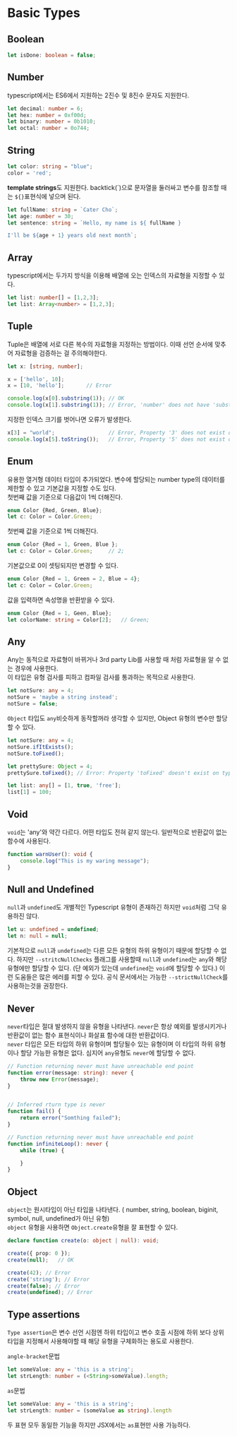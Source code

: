# Basic Types

## Boolean
```ts
let isDone: boolean = false;
```


## Number
typescript에서는 ES6에서 지원하는 2진수 및 8진수 문자도 지원한다.
```ts
let decimal: number = 6;
let hex: number = 0xf00d;
let binary: number = 0b1010;
let octal: number = 0o744;
```

## String
```ts
let color: string = "blue";
color = 'red';
```

**template strings**도 지원한다. backtick(\`)으로 문자열을 둘러싸고 변수를 참조할 때는 `${}`표현식에 넣으며 된다.
```ts
let fullName: string = `Cater Cho`;
let age: number = 30;
let sentence: string = `Hello, my name is ${ fullName }

I'll be ${age + 1} years old next month`;
```


## Array
typescript에서는 두가지 방식을 이용해 배열에 오는 인덱스의 자료형을 지정할 수 있다.  
```ts
let list: number[] = [1,2,3];
let list: Array<number> = [1,2,3];
```

## Tuple
Tuple은 배열에 서로 다른 복수의 자료형을 지정하는 방법이다. 이때 선언 순서에 맞추어 자료형을 검증하는 걸 주의해야한다.
```ts
let x: [string, number];

x = ['hello', 10];
x = [10, 'hello'];       // Error
```

```ts
console.log(x[0].substring(1)); // OK
console.log(x[1].substring(1)); // Error, 'number' does not have 'substring'
```

지정한 인덱스 크기를 벗어나면 오류가 발생한다.
```ts
x[3] = "world";                 // Error, Property '3' does not exist on type '[string, number]'.
console.log(x[5].toString());   // Error, Property '5' does not exist on type '[string, number]'.
```


## Enum
유용한 열거형 데이터 타입이 추가되었다. 변수에 할당되는 number type의 데이터를 제한할 수 있고 기본값을 지정할 수도 있다.  
첫번째 값을 기준으로 다음값이 1씩 더해진다.
```ts
enum Color {Red, Green, Blue};
let c: Color = Color.Green;
```

첫번째 값을 기준으로 1씩 더해진다.
```ts
enum Color {Red = 1, Green, Blue };
let c: Color = Color.Green;     // 2;
```

기본값으로 0이 셋팅되지만 변경할 수 있다.
```ts
enum Color {Red = 1, Green = 2, Blue = 4};
let c: Color = Color.Green;
```

값을 입력하면 속성명을 반환받을 수 있다.
```ts
enum Color {Red = 1, Geen, Blue};
let colorName: string = Color[2];   // Green;
```


## Any
Any는 동적으로 자료형이 바뀌거나 3rd party Lib를 사용할 때 처럼 자료형을 알 수 없는 경우에 사용한다.  
이 타입은 유형 검사를 피하고 컴파일 검사를 통과하는 목적으로 사용한다.
```ts
let notSure: any = 4;
notSure = 'maybe a string instead';
notSure = false;
```

`Object` 타입도 `any`비슷하게 동작할꺼라 생각할 수 있지만, Object 유형의 변수만 할당 할 수 있다.
```ts
let notSure: any = 4;
notSure.ifItExists();
notSure.toFixed();

let prettySure: Object = 4;
prettySure.toFixed(); // Error: Property 'toFixed' doesn't exist on type 'Object';
```


```ts
let list: any[] = [1, true, 'free'];
list[1] = 100;
```


## Void
`void`는 'any'와 약간 다르다. 어떤 타입도 전혀 같지 않는다. 일반적으로 반환값이 없는 함수에 사용된다.

```ts
function warnUser(): void {
    console.log("This is my waring message");
}
```

## Null and Undefined
`null`과 `undefined`도 개별적인 Typescript 유형이 존재하긴 하지만 `void`처럼 그닥 유용하진 않다.
```ts
let u: undefined = undefined;
let n: null = null;
```

기본적으로 `null`과 `undefined`는 다른 모든 유형의 하위 유형이기 때문에 할당할 수 없다. 하지만 `--stritcNullChecks` 플래그를 사용할때 `null`과 `undefined`는 `any`와 해당 유형에만 할당할 수 있다. (단 예외가 있는데 `undefined`는 `void`에 할당할 수 있다.) 이런 도움들은 많은 에러를 피할 수 있다. 공식 문서에서는 가능한 `--strictNullCheck`를 사용하는것을 권장한다.

## Never
`never`타입은 절대 발생하지 않을 유형을 나타낸다.  `never`은 항상 예외를 발생시키거나 반환값이 없는 함수 표현식이나 화살표 함수에 대한 반환값이다.  
`never` 타입은 모든 타입의 하위 유형이며 할당될수 있는 유형이며 이 타입의 하위 유형이나 할당 가능한 유형은 없다. 심지어 `any`유형도 `never`에 할당할 수 없다.

```ts
// Function returning never must have unreachable end point
function error(message: string): never {
    throw new Error(message);
}


// Inferred rturn type is never
function fail() {
    return error("Somthing failed");
}

// Function returning never must have unreachable end point
function infiniteLoop(): never {
    while (true) {

    }
}
```


## Object
`object`는 원시타입이 아닌 타입을 나타낸다. ( number, string, boolean, biginit, symbol, null, undefined가 아닌 유형)  
`object` 유형을 사용하면 `Object.create`유형을 잘 표현할 수 있다.
```ts
declare function create(o: object | null): void;

create({ prop: 0 });
create(null);   // OK

create(42); // Error
create('string'); // Error
create(false); // Error
create(undefined); // Error
```


## Type assertions
`Type assertion`은 변수 선언 시점엔 하위 타입이고 변수 호출 시점에 하위 보다 상위타입을 지정해서 사용해야할 때 해당 유형을 구체화하는 용도로 사용한다.



`angle-bracket`문법
```ts
let someValue: any = 'this is a string';
let strLength: number = (<String>someValue).length;
```

`as`문법
```ts
let someValue: any = 'this is a string';
let strLength: number = (someValue as string).length
```

두 표현 모두 동일한 기능을 하지만 JSX에서는 `as`표현만 사용 가능하다.